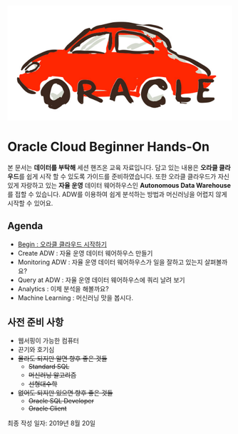 ![oracle-auto](./img/oracle-auto.png)

# Oracle Cloud Beginner Hands-On

본 문서는 **데이터를 부탁해** 세션 핸즈온 교육 자료입니다.
담고 있는 내용은 **오라클 클라우드**를 쉽게 시작 할 수 있도록 가이드를 준비하였습니다.
또한 오라클 클라우드가 자신 있게 자랑하고 있는 **자율 운영** 데이터 웨어하우스인 **Autonomous Data Warehouse**를 접할 수 있습니다.
ADW를 이용하여 쉽게 분석하는 방법과 머신러닝을 어렵지 않게 시작할 수 있어요.

## Agenda

- [Begin : 오라클 클라우드 시작하기](./01-begin.md)
- Create ADW : 자율 운영 데이터 웨어하우스 만들기
- Monitoring ADW : 자율 운영 데이터 웨어하우스가 일을 잘하고 있는지 살펴볼까요?
- Query at ADW : 자율 운영 데이터 웨어하우스에 쿼리 날려 보기
- Analytics : 이제 분석을 해볼까요?
- Machine Learning : 머신러닝 맛을 봅시다.



## 사전 준비 사항

- 웹서핑이 가능한 컴퓨터
- 끈기와 호기심
- ~~몰라도 되지만 알면 향후 좋은 것들~~
  - ~~Standard SQL~~
  - ~~머신러닝 알고리즘~~
  - ~~선형대수학~~
- ~~없어도 되지만 있으면 향후 좋은 것들~~
  - ~~Oracle SQL Developer~~
  - ~~Oracle Client~~



최종 작성 일자: 2019년 8월 20일